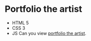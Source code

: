# Portfolio the artist
- HTML 5
- CSS 3
- JS
Can you view [portfolio the artist](https://andreymalaz.github.io/portfolio/).
